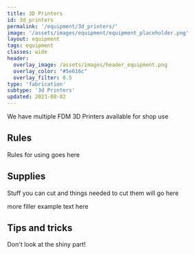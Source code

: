 ```yaml
---
title: 3D Printers
id: 3d_printers
permalink: '/equipment/3d_printers/'
image: '/assets/images/equipment/equipment_placeholder.png'
layout: equipment
tags: equipment
classes: wide
header:
  overlay_image: /assets/images/header_equipment.png
  overlay_color: "#5e616c"
  overlay_filter: 0.5
type: 'fabrication'
subtype: '3d Printers'
updated: 2023-08-02
---
```



We have multiple FDM 3D Printers available for shop use

## Rules

Rules for using goes here

## Supplies
Stuff you can cut and things needed to cut them will go here

more filler example text here

## Tips and tricks
Don't look at the shiny part!
